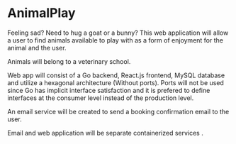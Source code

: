 # AnimalPlay

Feeling sad? Need to hug a goat or a bunny? This web application will allow a user to find animals available to play with as a form of enjoyment for the animal and the user.

Animals will belong to a veterinary school.

Web app will consist of a Go backend, React.js frontend, MySQL database and utilize a hexagonal architecture (Without ports). Ports will not be used since Go has implicit interface satisfaction and
it is prefered to define interfaces at the consumer level instead of the production level.

An email service will be created to send a booking confirmation email to the user.

Email and web application will be separate containerized services .
